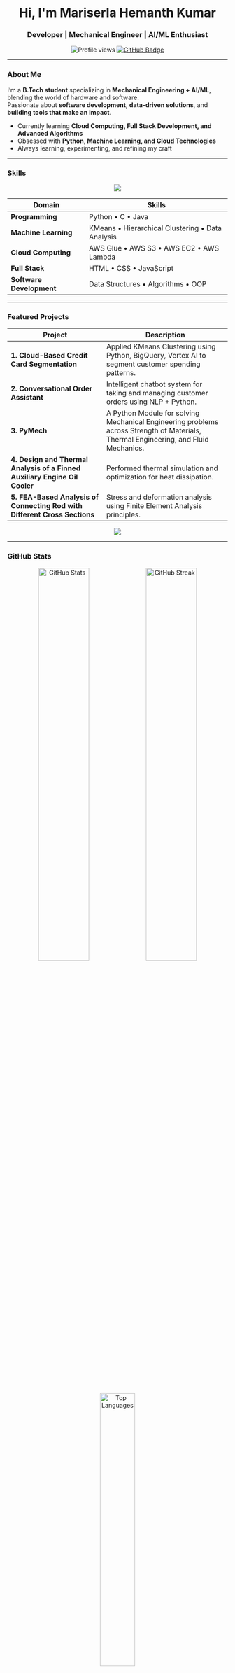 <h1 align="center">Hi, I'm Mariserla Hemanth Kumar</h1>
<h3 align="center"> Developer | Mechanical Engineer | AI/ML Enthusiast</h3>

<p align="center">
  <img src="https://komarev.com/ghpvc/?username=hemanth-mariserla&label=Profile%20Views&color=0e75b6&style=flat" alt="Profile views" />
  <a href="https://github.com/hemanth-mariserla?tab=followers">
    <img src="https://img.shields.io/github/followers/hemanth-mariserla?label=Followers&style=social" alt="GitHub Badge">
  </a>
</p>

---

###  About Me  
I’m a **B.Tech student** specializing in **Mechanical Engineering + AI/ML**, blending the world of hardware and software.  
Passionate about **software development**, **data-driven solutions**, and **building tools that make an impact**.  

-  Currently learning **Cloud Computing, Full Stack Development, and Advanced Algorithms**  
-  Obsessed with **Python, Machine Learning, and Cloud Technologies**  
-  Always learning, experimenting, and refining my craft  

---

### Skills  

<p align="center">
  <img src="https://skillicons.dev/icons?i=python,c,java,aws,html,css,javascript,git,github,linux,vscode&perline=6" />
</p>

| Domain | Skills |
|--------|--------|
| **Programming** | Python • C • Java |
| **Machine Learning** | KMeans • Hierarchical Clustering • Data Analysis |
| **Cloud Computing** | AWS Glue • AWS S3 • AWS EC2 • AWS Lambda |
| **Full Stack** | HTML • CSS • JavaScript |
| **Software Development** | Data Structures • Algorithms • OOP |

---

### Featured Projects  

| Project | Description |
|---------|-------------|
| **1. Cloud-Based Credit Card Segmentation** | Applied KMeans Clustering using Python, BigQuery, Vertex AI to segment customer spending patterns. |
| **2. Conversational Order Assistant** | Intelligent chatbot system for taking and managing customer orders using NLP + Python. |
| **3. PyMech** | A Python Module for solving Mechanical Engineering problems across Strength of Materials, Thermal Engineering, and Fluid Mechanics. |
| **4. Design and Thermal Analysis of a Finned Auxiliary Engine Oil Cooler** | Performed thermal simulation and optimization for heat dissipation. |
| **5. FEA-Based Analysis of Connecting Rod with Different Cross Sections** | Stress and deformation analysis using Finite Element Analysis principles. |

<p align="center">
  <a href="https://github.com/hemanth-mariserla?tab=repositories">
    <img src="https://img.shields.io/badge/🔗-View%20All%20Projects-blue?style=for-the-badge">
  </a>
</p>

---

### GitHub Stats  

<p align="center">
  <img src="https://github-readme-stats.vercel.app/api?username=hemanth-mariserla&show_icons=true&theme=radical" alt="GitHub Stats" width="48%">
  <img src="https://github-readme-streak-stats.herokuapp.com/?user=hemanth-mariserla&theme=radical" alt="GitHub Streak" width="48%">
</p>

<p align="center">
  <img src="https://github-readme-stats.vercel.app/api/top-langs/?username=hemanth-mariserla&layout=compact&theme=radical" alt="Top Languages" width="40%">
</p>

---

### Connect With Me  

<p align="center">
  <a href="mailto:mariserlahemanthkumar@gmail.com"><img src="https://img.shields.io/badge/-Email-D14836?style=for-the-badge&logo=gmail&logoColor=white"></a>
  <a href="https://linkedin.com/in/mariserla-hemanth-kumar"><img src="https://img.shields.io/badge/-LinkedIn-blue?style=for-the-badge&logo=linkedin&logoColor=white"></a>
  <a href="https://github.com/hemanth-mariserla"><img src="https://img.shields.io/badge/-GitHub-181717?style=for-the-badge&logo=github&logoColor=white"></a>
</p>

---

**“Code. Create. Innovate.”**  
